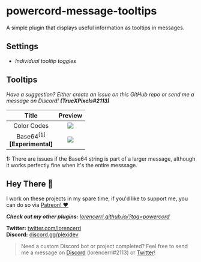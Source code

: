 # powercord-message-tooltips

A simple plugin that displays useful information as tooltips in messages.

## Settings

-   _Individual tooltip toggles_

## Tooltips

_Have a suggestion? Either create an issue on this GitHub repo or send me a message on Discord!_ **_(TrueXPixels#2113)_**

|        Title         |                 Preview                 |
| :------------------: | :-------------------------------------: |
|     Color Codes      | ![](https://i.imgur.com/BWgytsA.gif) |
| Base64<sup>[1]</sup> <br> **[Experimental]** | ![](https://i.imgur.com/IH8QKeQ.gif) |

**1:** There are issues if the Base64 string is part of a larger message, although it works perfectly fine when it's the entire messsage.

<!-- Note to self, gifs use 1000x850 from bottom left of window -->

## Hey There 👋

I work on these projects in my spare time, if you'd like to support me, you can do so via [Patreon! ❤️](https://www.patreon.com/lorencerri)

***Check out my other plugins:** [lorencerri.github.io/?tag=powercord](https://lorencerri.github.io/?tag=powercord)*

**Twitter:** [twitter.com/lorencerri](https://twitter.com/lorencerri) <br>
**Discord:** [discord.gg/plexidev](https://discord.gg/plexidev)

> Need a custom Discord bot or project completed? Feel free to send me a message on [Discord](https://discord.gg/plexidev) (lorencerri#2113) or [Twitter](https://twitter.com/lorencerri)!

